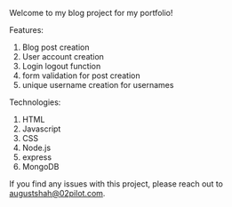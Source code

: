 Welcome to my blog project for my portfolio! 

Features: 
1. Blog post creation
2. User account creation
3. Login logout function
4. form validation for post creation
5. unique username creation for usernames

Technologies: 
1. HTML
2. Javascript
3. CSS
4. Node.js
5. express
6. MongoDB 

If you find any issues with this project, please reach out to augustshah@02pilot.com.
